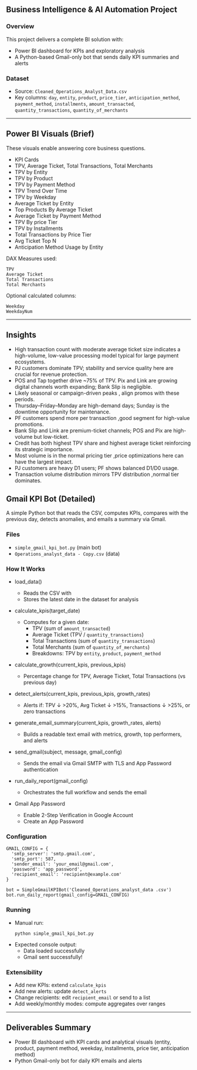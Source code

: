 ## Business Intelligence & AI Automation Project

### Overview
This project delivers a complete BI solution with:
- Power BI dashboard for KPIs and exploratory analysis
- A Python-based Gmail-only bot that sends daily KPI summaries and alerts

### Dataset
- Source: `Cleaned_Operations_Analyst_Data.csv`
- Key columns: `day`, `entity`, `product`, `price_tier`, `anticipation_method`, `payment_method`, `installments`, `amount_transacted`, `quantity_transactions`, `quantity_of_merchants`

---

## Power BI Visuals (Brief)
These visuals enable answering core business questions.

- KPI Cards
- TPV, Average Ticket, Total Transactions, Total Merchants
- TPV by Entity
- TPV by Product
- TPV by Payment Method
- TPV Trend Over Time
- TPV by Weekday
- Average Ticket by Entity
- Top Products By Average Ticket
- Average Ticket by Payment Method
- TPV By price Tier
- TPV by Installments
- Total Transactions by Price Tier
- Avg Ticket Top N
- Anticipation Method Usage by Entity
  

DAX Measures used:
```
TPV 
Average Ticket 
Total Transactions 
Total Merchants 
```

Optional calculated columns:
```
Weekday 
WeekdayNum 
```

---

## Insights 
- High transaction count with moderate average ticket size indicates a high-volume, low-value processing model typical for large payment ecosystems.
- PJ customers dominate TPV; stability and service quality here are crucial for revenue protection.
- POS and Tap together drive ~75% of TPV. Pix and Link are growing digital channels worth expanding; Bank Slip is negligible.
- Likely seasonal or campaign-driven peaks , align promos  with these periods.
- Thursday–Friday–Monday are high-demand days; Sunday is the downtime opportunity for maintenance.
- PF customers spend more per transaction ,good segment for high-value promotions.
- Bank Slip and Link are premium-ticket channels; POS and Pix are high-volume but low-ticket.
- Credit has both highest TPV share and highest average ticket reinforcing its strategic importance.
- Most volume is in the normal pricing tier ,price optimizations here can have the largest impact.
- PJ customers are heavy D1 users; PF shows balanced D1/D0 usage.
- Transaction volume distribution mirrors TPV distribution ,normal tier dominates.

## Gmail KPI Bot (Detailed)
A simple Python bot that reads the CSV, computes KPIs, compares with the previous day, detects anomalies, and emails a summary via Gmail.

### Files
- `simple_gmail_kpi_bot.py`  (main bot)
- `Operations_analyst_data - Copy.csv` (data)


### How It Works
- load_data()
  - Reads the CSV with 
  - Stores the latest date in the dataset for analysis
- calculate_kpis(target_date)
  - Computes for a given date:
    - TPV (sum of `amount_transacted`)
    - Average Ticket (TPV / `quantity_transactions`)
    - Total Transactions (sum of `quantity_transactions`)
    - Total Merchants (sum of `quantity_of_merchants`)
    - Breakdowns: TPV by `entity`, `product`, `payment_method`
- calculate_growth(current_kpis, previous_kpis)
  - Percentage change for TPV, Average Ticket, Total Transactions (vs previous day)
- detect_alerts(current_kpis, previous_kpis, growth_rates)
  - Alerts if: TPV ↓ >20%, Avg Ticket ↓ >15%, Transactions ↓ >25%, or zero transactions
- generate_email_summary(current_kpis, growth_rates, alerts)
  - Builds a readable text email with metrics, growth, top performers, and alerts
- send_gmail(subject, message, gmail_config)
  - Sends the email via Gmail SMTP with TLS and App Password authentication
- run_daily_report(gmail_config)
  - Orchestrates the full workflow and sends the email

- Gmail App Password
  - Enable 2-Step Verification in Google Account
  - Create an App Password 
  

### Configuration
```
GMAIL_CONFIG = {
  'smtp_server': 'smtp.gmail.com',
  'smtp_port': 587,
  'sender_email': 'your_email@gmail.com',
  'password': 'app_password',
  'recipient_email': 'recipient@example.com'
}

bot = SimpleGmailKPIBot('Cleaned_Operations_analyst_data .csv')
bot.run_daily_report(gmail_config=GMAIL_CONFIG)
```


### Running
- Manual run:
  ```
  python simple_gmail_kpi_bot.py
  ```
- Expected console output:
  - Data loaded successfully
  - Gmail sent successfully!

### Extensibility
- Add new KPIs: extend `calculate_kpis`
- Add new alerts: update `detect_alerts`
- Change recipients: edit `recipient_email` or send to a list
- Add weekly/monthly modes: compute aggregates over ranges

---

## Deliverables Summary
- Power BI dashboard with KPI cards and analytical visuals (entity, product, payment method, weekday, installments, price tier, anticipation method)
- Python Gmail-only bot for daily KPI emails and alerts

